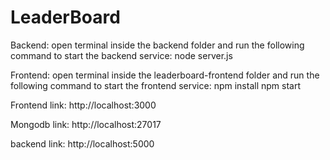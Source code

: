 # LeaderBoard

Backend:
open terminal inside the backend folder and run the following command to start the backend service:
node server.js

Frontend:
open terminal inside the leaderboard-frontend folder and run the following command to start the frontend service:
npm install
npm start

Frontend link:
http://localhost:3000

Mongodb link:
http://localhost:27017

backend link:
http://localhost:5000
